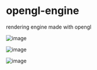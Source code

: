 # opengl-engine
 rendering engine made with opengl

![image](https://user-images.githubusercontent.com/40843847/189490862-852fdd53-880c-4188-ba00-530579c78fdf.png)

![image](https://user-images.githubusercontent.com/40843847/189490850-12ce2ed0-4129-4a9c-8016-3369e6eb2fdb.png)

![image](https://user-images.githubusercontent.com/40843847/189490840-658f5362-0410-41fe-91bb-9037f8d44bc3.png)

